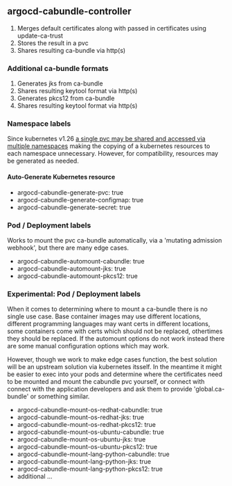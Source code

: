 ## argocd-cabundle-controller

1. Merges default certificates along with passed in certificates using update-ca-trust
2. Stores the result in a pvc
3. Shares resulting ca-bundle via http(s)

### Additional ca-bundle formats
1. Generates jks from ca-bundle
2. Shares resulting keytool format via http(s)
3. Generates pkcs12 from ca-bundle
4. Shares resulting keytool format via http(s)

### Namespace labels
Since kubernetes v1.26 [a single pvc may be shared and accessed via multiple namespaces](https://kubernetes.io/docs/concepts/storage/persistent-volumes/#cross-namespace-data-sources) making the copying of a kubernetes resources to each namespace unnecessary.  However, for compatibility, resources may be generated as needed.

#### Auto-Generate Kubernetes resource
- argocd-cabundle-generate-pvc: true
- argocd-cabundle-generate-configmap: true
- argocd-cabundle-generate-secret: true

### Pod / Deployment labels
Works to mount the pvc ca-bundle automatically, via a 'mutating admission webhook', but there are many edge cases. 
- argocd-cabundle-automount-cabundle: true
- argocd-cabundle-automount-jks: true
- argocd-cabundle-automount-pkcs12: true

### Experimental: Pod / Deployment labels
When it comes to determining where to mount a ca-bundle there is no single use case.  Base container images may use different locations, different programming languages may want certs in different locations, some containers come with certs which should not be replaced, othertimes they should be replaced.  If the automount options do not work instead there are some manual configuration options which may work.

However, though we work to make edge cases function, the best solution will be an upstream solution via kubernetes itsself.  In the meantime it might be easier to exec into your pods and determine where the certificates need to be mounted and mount the cabundle pvc yourself, or connect with connect with the application developers and ask them to provide 'global.ca-bundle' or something similar.

- argocd-cabundle-mount-os-redhat-cabundle: true
- argocd-cabundle-mount-os-redhat-jks: true
- argocd-cabundle-mount-os-redhat-pkcs12: true
- argocd-cabundle-mount-os-ubuntu-cabundle: true
- argocd-cabundle-mount-os-ubuntu-jks: true
- argocd-cabundle-mount-os-ubuntu-pkcs12: true
- argocd-cabundle-mount-lang-python-cabundle: true
- argocd-cabundle-mount-lang-python-jks: true
- argocd-cabundle-mount-lang-python-pkcs12: true
- additional ...

